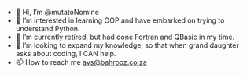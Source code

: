 - 👋 Hi, I’m @mutatoNomine
- 👀 I’m interested in learning OOP and have embarked on trying to understand Python.
- 🌱 I’m currently retired, but had done Fortran and QBasic in my time.
- 💞️ I’m looking to expand my knowledge, so that when grand daughter asks about coding, I CAN help.
- 📫 How to reach me avs@bahrooz.co.za
